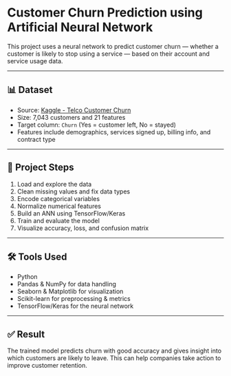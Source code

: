 # Customer Churn Prediction using Artificial Neural Network

This project uses a neural network to predict customer churn — whether a customer is likely to stop using a service — based on their account and service usage data.

---

## 📊 Dataset

- Source: [Kaggle - Telco Customer Churn](https://www.kaggle.com/datasets/blastchar/telco-customer-churn)
- Size: 7,043 customers and 21 features
- Target column: `Churn` (Yes = customer left, No = stayed)
- Features include demographics, services signed up, billing info, and contract type

---

## 🔧 Project Steps

1. Load and explore the data
2. Clean missing values and fix data types
3. Encode categorical variables
4. Normalize numerical features
5. Build an ANN using TensorFlow/Keras
6. Train and evaluate the model
7. Visualize accuracy, loss, and confusion matrix

---

## 🛠️ Tools Used

- Python
- Pandas & NumPy for data handling
- Seaborn & Matplotlib for visualization
- Scikit-learn for preprocessing & metrics
- TensorFlow/Keras for the neural network

---

## ✅ Result

The trained model predicts churn with good accuracy and gives insight into which customers are likely to leave. This can help companies take action to improve customer retention.
